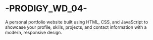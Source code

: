 # -PRODIGY_WD_04-
A personal portfolio website built using HTML, CSS, and JavaScript to showcase your profile, skills, projects, and contact information with a modern, responsive design.
